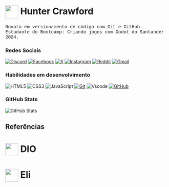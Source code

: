 
<h1>
    <a href="https://github.com/Hunter-Crawford">
     <img align="center" width="40px" src="https://i.pinimg.com/736x/91/7e/07/917e07ae5b1420ae71c5f466f509dc87.jpg"></a>
    <span> Hunter Crawford</span>
</h1>

<p style="font-family:courier;">Novato em versionamento de código com Git e GitHub. Estudante do Bootcamp: Criando jogos com Godot do Santander 2024.
</p>


### Redes Sociais

[![Discord](https://img.shields.io/badge/Discord-0d1117?style=for-the-badge&logo=discord&logoColor=5663ec)](https://discord.com/channels/@Hunter_Crawford#9658/)
[![Facebook](https://img.shields.io/badge/Facebook-0d1117?style=for-the-badge&logo=facebook&logoColor=0865fd)](https://www.facebook.com/profile.php?id=100080001433762/)
[![X](https://img.shields.io/badge/X-0d1117?style=for-the-badge&logo=x)](https://x.com/SEUUSERNAME)
[![Instagram](https://img.shields.io/badge/-Instagram-0d1117?style=for-the-badge&logo=instagram&logoColor=white)](https://www.instagram.com/hunter.tjdss/)
[![Reddit](https://img.shields.io/badge/Reddit-0d1117?style=for-the-badge&logo=reddit&logoColor=ff4500)](https://www.reddit.com/user/Hunter_Crawford-TJSS)
[![Gmail](https://img.shields.io/badge/Gmail-0d1117?style=for-the-badge&logo=gmail&logoColor=ce3c30)](mailto:SEUGMAIL)





### Habilidades em desenvolvimento
![HTML5](https://img.shields.io/badge/HTML-0d1117?style=for-the-badge&logo=html5&logoColor=F1672B)
![CSS3](https://img.shields.io/badge/CSS3-0d1117?style=for-the-badge&logo=css3&logoColor=32A9DE)
![JavaScript](https://img.shields.io/badge/JavaScript-0d1117?style=for-the-badge&logo=javascript&logoColor=F0C023)
[![Git](https://img.shields.io/badge/Git-0d1117?style=for-the-badge&logo=git&logoColor=f64d27)](https://git-scm.com/doc)
![Vscode](https://img.shields.io/badge/Vscode-0d1117?style=for-the-badge&logo=visual-studio-code&logoColor=white)
[![GitHub](https://img.shields.io/badge/GitHub-0d1117?style=for-the-badge&logo=github&logoColor=571aba)](https://docs.github.com/)


### GitHub Stats

![GitHub Stats](https://github-readme-stats.vercel.app/api?username=Hunter-Crawford&theme=transparent&bg_color=000&border_color=FF0000&show_icons=true&icon_color=FF3C00&title_color=B50000&text_color=FFF)

## Referências
<h1>
    <a href="https://github.com/elidianaandrade">
     <img align="center" width="40px" src="https://avatars.githubusercontent.com/u/26231823?s=200&v=4"></a>
    <span>DIO</span>
</h1>
<h1>
    <a href="https://github.com/elidianaandrade">
     <img align="center" width="40px" src="https://avatars.githubusercontent.com/u/97471199?v=4"></a>
    <span> Eli</span>
</h1>